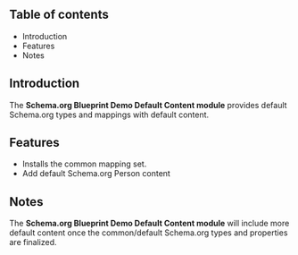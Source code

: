 Table of contents
-----------------

* Introduction
* Features
* Notes


Introduction
------------

The **Schema.org Blueprint Demo Default Content module** provides default 
Schema.org types and mappings with default content.


Features
--------

- Installs the common mapping set.
- Add default Schema.org Person content


Notes
-----

The **Schema.org Blueprint Demo Default Content module** will include more default
content once the common/default Schema.org types and properties are finalized.
